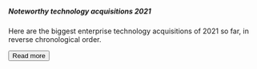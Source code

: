 <script>
  import { Card, Button } from 'svelte-5-ui-lib';
  import { ArrowRightOutline } from 'flowbite-svelte-icons';
</script>

<Card>
  <h5 class="mb-2 text-2xl font-bold tracking-tight text-gray-900 dark:text-white">Noteworthy technology acquisitions 2021</h5>
  <p class="mb-3 font-normal leading-tight text-gray-700 dark:text-gray-400">Here are the biggest enterprise technology acquisitions of 2021 so far, in reverse chronological order.</p>
  <Button btnclass="w-fit">
    Read more <ArrowRightOutline class="ms-2 h-3.5 w-3.5 text-white" />
  </Button>
</Card>
